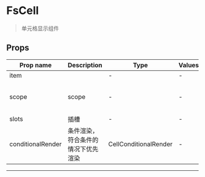 # FsCell

> 单元格显示组件

## Props

| Prop name         | Description                        | Type                  | Values | Default                            |
| ----------------- | ---------------------------------- | --------------------- | ------ | ---------------------------------- |
| item              |                                    | -                     | -      |                                    |
| scope             | scope                              | -                     | -      | function() {<br/> return {};<br/>} |
| slots             | 插槽                               | -                     | -      |                                    |
| conditionalRender | 条件渲染，符合条件的情况下优先渲染 | CellConditionalRender | -      |                                    |

---
